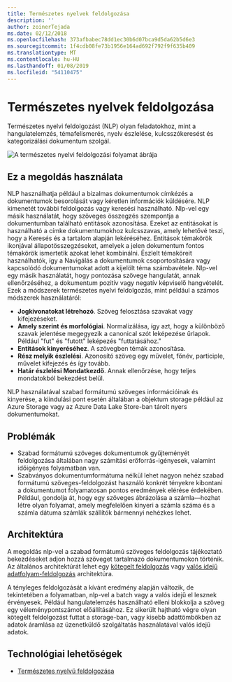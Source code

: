 ```yaml
---
title: Természetes nyelvek feldolgozása
description: ''
author: zoinerTejada
ms.date: 02/12/2018
ms.openlocfilehash: 373afbabec78dd1ec30b6d07bca9d5da62b5d6e3
ms.sourcegitcommit: 1f4cdb08fe73b1956e164ad692f792f9f635b409
ms.translationtype: MT
ms.contentlocale: hu-HU
ms.lasthandoff: 01/08/2019
ms.locfileid: "54110475"
---
```

# <a name="natural-language-processing"></a>Természetes nyelvek feldolgozása

Természetes nyelvi feldolgozást (NLP) olyan feladatokhoz, mint a hangulatelemzés, témafelismerés, nyelv észlelése, kulcsszókeresést és kategorizálási dokumentum szolgál.

![A természetes nyelvi feldolgozási folyamat ábrája](./images/nlp-pipeline.png)

## <a name="when-to-use-this-solution"></a>Ez a megoldás használata

NLP használhatja például a bizalmas dokumentumok címkézés a dokumentumok besorolását vagy kéretlen információk küldésére. NLP kimenetét további feldolgozás vagy keresési használható. Nlp-vel egy másik használatát, hogy szöveges összegzés szempontja a dokumentumban található entitások azonosítása. Ezeket az entitásokat is használható a címke dokumentumokhoz kulcsszavas, amely lehetővé teszi, hogy a Keresés és a tartalom alapján lekéréséhez. Entitások témakörök ikonjával állapotösszegzéseket, amelyek a jelen dokumentum fontos témakörök ismertetik azokat lehet kombinálni. Észlelt témaköreit használhatók, így a Navigálás a dokumentumok csoportosítására vagy kapcsolódó dokumentumokat adott a kijelölt téma számbavétele. Nlp-vel egy másik használatát, hogy pontozása szövege hangulatát, annak ellenőrzéséhez, a dokumentum pozitív vagy negatív képviselő hangvételét. Ezek a módszerek természetes nyelvi feldolgozás, mint például a számos módszerek használatáról:

- **Jogkivonatokat létrehozó**. Szöveg felosztása szavakat vagy kifejezéseket.
- **Amely szerint és morfológiai**. Normalizálása, így azt, hogy a különböző szavak jelentése megegyezik a canonical szót leképezése űrlapok. Például "fut" és "futott" leképezés "futtatásához."
- **Entitások kinyeréséhez**. A szövegben témák azonosítása.
- **Rész melyik észlelési**. Azonosító szöveg egy művelet, főnév, participle, művelet kifejezés és így tovább.
- **Határ észlelési Mondatkezdő**. Annak ellenőrzése, hogy teljes mondatokból bekezdést belül.

NLP használatával szabad formátumú szöveges információinak és kinyerése, a kiindulási pont esetén általában a objektum storage például az Azure Storage vagy az Azure Data Lake Store-ban tárolt nyers dokumentumokat.

## <a name="challenges"></a>Problémák

- Szabad formátumú szöveges dokumentumok gyűjteményét feldolgozása általában nagy számítási erőforrás-igényesek, valamint időigényes folyamatban van.
- Szabványos dokumentumformátuma nélkül lehet nagyon nehéz szabad formátumú szöveges-feldolgozást használó konkrét tényekre kibontani a dokumentumot folyamatosan pontos eredmények elérése érdekében. Például, gondolja át, hogy egy szöveges ábrázolása a számla&mdash;hozhat létre olyan folyamat, amely megfelelően kinyeri a számla száma és a számla dátuma számlák szállítók bármennyi nehézkes lehet.

## <a name="architecture"></a>Architektúra

A megoldás nlp-vel a szabad formátumú szöveges feldolgozás tájékoztató bekezdéseket adjon hozzá szöveget tartalmazó dokumentumokon történik. Az általános architektúrát lehet egy [kötegelt feldolgozás](../big-data/batch-processing.md) vagy [valós idejű adatfolyam-feldolgozás](../big-data/real-time-processing.md) architektúra.

A tényleges feldolgozását a kívánt eredmény alapján változik, de tekintetében a folyamatban, nlp-vel a batch vagy a valós idejű el lesznek érvényesek. Például hangulatelemzés használható elleni blokkolja a szöveg egy véleménypontszámot előállításához. Ez sikerült hajtható végre olyan kötegelt feldolgozást futtat a storage-ban, vagy kisebb adattömbökben az adatok áramlása az üzenetküldő szolgáltatás használatával valós idejű adatok.

## <a name="technology-choices"></a>Technológiai lehetőségek

- [Természetes nyelvű feldolgozása](../technology-choices/natural-language-processing.md)
